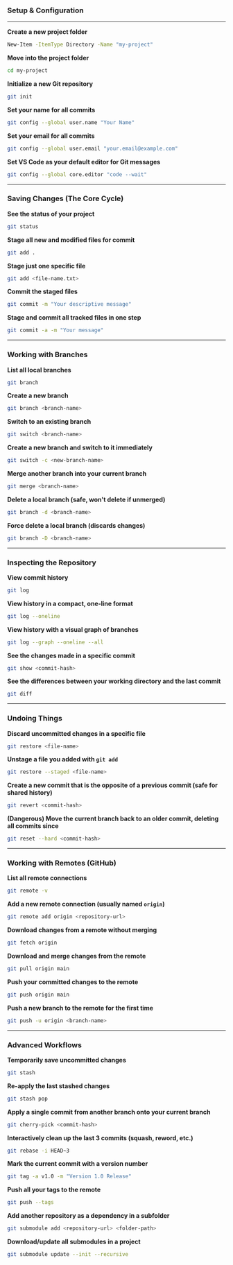 
### Setup & Configuration
---
**Create a new project folder**
```bash
New-Item -ItemType Directory -Name "my-project"
```

**Move into the project folder**
```bash
cd my-project
```

**Initialize a new Git repository**
```bash
git init
```

**Set your name for all commits**
```bash
git config --global user.name "Your Name"
```

**Set your email for all commits**
```bash
git config --global user.email "your.email@example.com"
```

**Set VS Code as your default editor for Git messages**
```bash
git config --global core.editor "code --wait"
```

---

### Saving Changes (The Core Cycle)


**See the status of your project**
```bash
git status
```

**Stage all new and modified files for commit**
```bash
git add .
```

**Stage just one specific file**
```bash
git add <file-name.txt>
```

**Commit the staged files**
```bash
git commit -m "Your descriptive message"
```

**Stage and commit all tracked files in one step**
```bash
git commit -a -m "Your message"
```

---

### Working with Branches 

**List all local branches**
```bash
git branch
```

**Create a new branch**
```bash
git branch <branch-name>
```

**Switch to an existing branch**
```bash
git switch <branch-name>
```

**Create a new branch and switch to it immediately**
```bash
git switch -c <new-branch-name>
```

**Merge another branch into your current branch**
```bash
git merge <branch-name>
```

**Delete a local branch (safe, won't delete if unmerged)**
```bash
git branch -d <branch-name>
```

**Force delete a local branch (discards changes)**
```bash
git branch -D <branch-name>
```

---

### Inspecting the Repository 

**View commit history**
```bash
git log
```

**View history in a compact, one-line format**
```bash
git log --oneline
```

**View history with a visual graph of branches**
```bash
git log --graph --oneline --all
```

**See the changes made in a specific commit**
```bash
git show <commit-hash>
```

**See the differences between your working directory and the last commit**
```bash
git diff
```

---

### Undoing Things 

**Discard uncommitted changes in a specific file**
```bash
git restore <file-name>
```

**Unstage a file you added with `git add`**
```bash
git restore --staged <file-name>
```

**Create a new commit that is the opposite of a previous commit (safe for shared history)**
```bash
git revert <commit-hash>
```

**(Dangerous) Move the current branch back to an older commit, deleting all commits since**
```bash
git reset --hard <commit-hash>
```

---

### Working with Remotes (GitHub) 

**List all remote connections**
```bash
git remote -v
```

**Add a new remote connection (usually named `origin`)**
```bash
git remote add origin <repository-url>
```

**Download changes from a remote without merging**
```bash
git fetch origin
```

**Download and merge changes from the remote**
```bash
git pull origin main
```

**Push your committed changes to the remote**
```bash
git push origin main
```

**Push a new branch to the remote for the first time**
```bash
git push -u origin <branch-name>
```

---

### Advanced Workflows

**Temporarily save uncommitted changes**
```bash
git stash
```

**Re-apply the last stashed changes**
```bash
git stash pop
```

**Apply a single commit from another branch onto your current branch**
```bash
git cherry-pick <commit-hash>
```

**Interactively clean up the last 3 commits (squash, reword, etc.)**
```bash
git rebase -i HEAD~3
```

**Mark the current commit with a version number**
```bash
git tag -a v1.0 -m "Version 1.0 Release"
```

**Push all your tags to the remote**
```bash
git push --tags
```

**Add another repository as a dependency in a subfolder**
```bash
git submodule add <repository-url> <folder-path>
```

**Download/update all submodules in a project**
```bash
git submodule update --init --recursive
```